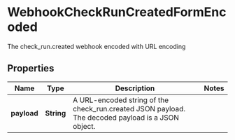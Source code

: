 

# WebhookCheckRunCreatedFormEncoded

The check_run.created webhook encoded with URL encoding

## Properties

| Name | Type | Description | Notes |
|------------ | ------------- | ------------- | -------------|
|**payload** | **String** | A URL-encoded string of the check_run.created JSON payload. The decoded payload is a JSON object. |  |



